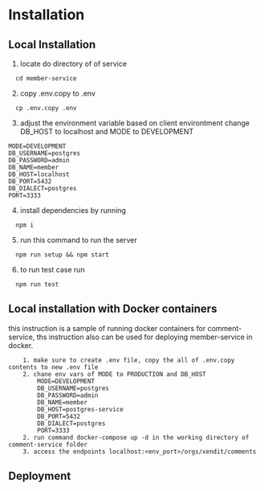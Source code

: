 # Installation 


## Local Installation
1. locate do directory of of service 
  ```
    cd member-service
  ```
2. copy .env.copy to .env
  ```
    cp .env.copy .env
  ```
3. adjust the environment variable based on client environtment
  change DB_HOST to localhost and MODE to DEVELOPMENT
  ```
  MODE=DEVELOPMENT
  DB_USERNAME=postgres
  DB_PASSWORD=admin
  DB_NAME=member
  DB_HOST=localhost
  DB_PORT=5432
  DB_DIALECT=postgres
  PORT=3333
  ```
4. install dependencies by running
  ```
    npm i
  ```
5. run this command to run the server
  ```
    npm run setup && npm start
  ```
6. to run test case run
  ```
    npm run test
  ```


## Local installation with Docker containers
this instruction is a sample of running docker containers for comment-service,
ths instruction also can be used for deploying member-service in docker.
```
    1. make sure to create .env file, copy the all of .env.copy contents to new .env file
    2. chane env vars of MODE to PRODUCTION and DB_HOST 
        MODE=DEVELOPMENT
        DB_USERNAME=postgres
        DB_PASSWORD=admin
        DB_NAME=member
        DB_HOST=postgres-service
        DB_PORT=5432
        DB_DIALECT=postgres
        PORT=3333
    2. run command docker-compose up -d in the working directory of comment-service folder
    3. access the endpoints localhost:<env_port>/orgs/xendit/comments
```


## Deployment

